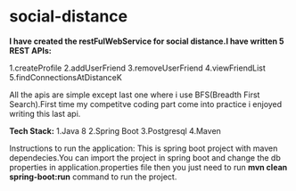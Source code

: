 # social-distance

**I have created the restFulWebService for social distance.I have written 5 REST APIs:**

1.createProfile
2.addUserFriend
3.removeUserFriend
4.viewFriendList
5.findConnectionsAtDistanceK

All the apis are simple except last one where i use BFS(Breadth First Search).First time my competitve coding part come into practice i enjoyed writing this last api.

**Tech Stack:**
1.Java 8
2.Spring Boot 
3.Postgresql
4.Maven


Instructions to run the application:
This is spring boot project with maven dependecies.You can import the project in spring boot and change the db properties in application.properties file then you just need to run **mvn clean spring-boot:run** command to run the project.
